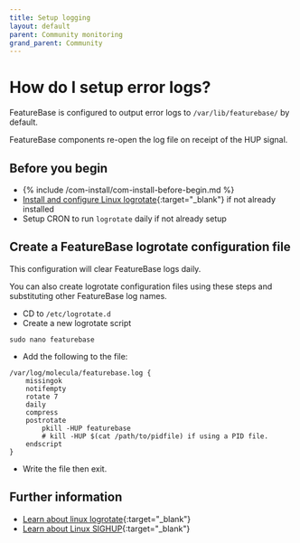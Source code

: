 ```yaml
---
title: Setup logging
layout: default
parent: Community monitoring
grand_parent: Community
---
```


# How do I setup error logs?

FeatureBase is configured to output error logs to `/var/lib/featurebase/` by default.

FeatureBase components re-open the log file on receipt of the HUP signal.

## Before you begin

* {% include /com-install/com-install-before-begin.md %}
* [Install and configure Linux logrotate](https://linux.die.net/man/8/logrotate){:target="_blank"} if not already installed
* Setup CRON to run `logrotate` daily if not already setup

## Create a FeatureBase logrotate configuration file

This configuration will clear FeatureBase logs daily.

You can also create logrotate configuration files using these steps and substituting other FeatureBase log names.

* CD to `/etc/logrotate.d`
* Create a new logrotate script

```
sudo nano featurebase
```

* Add the following to the file:

```text
/var/log/molecula/featurebase.log {
    missingok
    notifempty
    rotate 7
    daily
    compress
    postrotate
        pkill -HUP featurebase
        # kill -HUP $(cat /path/to/pidfile) if using a PID file.
    endscript
}
```

* Write the file then exit.

## Further information

* [Learn about linux logrotate](https://linuxconfig.org/logrotate){:target="_blank"}
* [Learn about Linux SIGHUP](https://en.wikipedia.org/wiki/SIGHUP){:target="_blank"}
